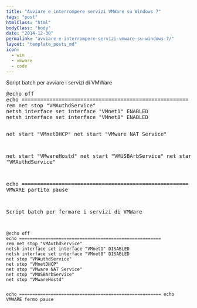 ```yaml
---
title: "Avviare e interrompere servizi VMWare su Windows 7"
tags: "post"
htmlClass: "html"
bodyClass: "body"
date: "2014-12-30"
permalink: "avviare-e-interrompere-servizi-vmware-su-windows-7/"
layout: "template_posts_md"
icon:
  - win
  - vmware
  - code
---
```

<p>Script batch per avviare i servizi di VMWare</p>
<pre>
@echo off
echo ======================================================
rem net stop "VMAuthdService"
netsh interface set interface "VMnet1" ENABLED
netsh interface set interface "VMnet8" ENABLED

net start "VMnetDHCP"
net start "VMware NAT Service"

net start "VMwareHostd"
net start "VMUSBArbService"
net start "VMAuthdService"

echo ======================================================
echo VMWARE partito
pause
</code>

Script batch per fermare i servizi di VMWare

<code>
@echo off
echo ======================================================
rem net stop "VMAuthdService"
netsh interface set interface "VMnet1" DISABLED
netsh interface set interface "VMnet8" DISABLED
net stop "VMAuthdService"
net stop "VMnetDHCP"
net stop "VMware NAT Service"
net stop "VMUSBArbService"
net stop "VMwareHostd"



echo ======================================================
echo VMWARE fermo
pause
</pre>
